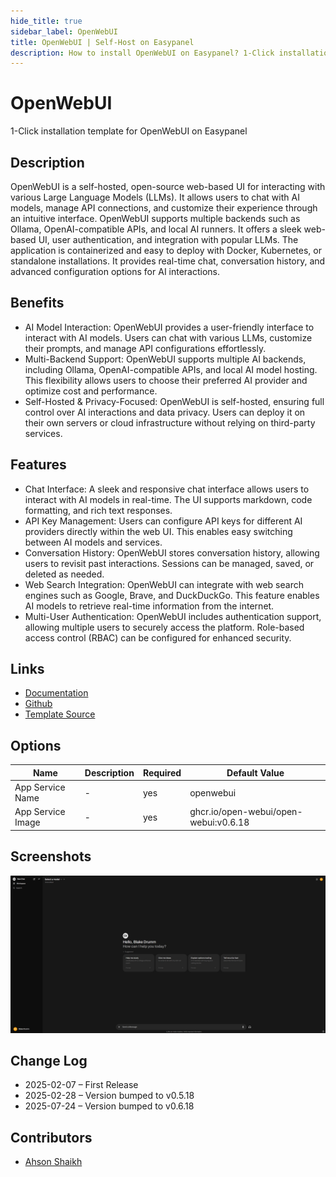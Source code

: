 ```yaml
---
hide_title: true
sidebar_label: OpenWebUI
title: OpenWebUI | Self-Host on Easypanel
description: How to install OpenWebUI on Easypanel? 1-Click installation template for OpenWebUI on Easypanel
---
```


<!-- generated -->

# OpenWebUI

1-Click installation template for OpenWebUI on Easypanel

## Description

OpenWebUI is a self-hosted, open-source web-based UI for interacting with various Large Language Models (LLMs). It allows users to chat with AI models, manage API connections, and customize their experience through an intuitive interface. OpenWebUI supports multiple backends such as Ollama, OpenAI-compatible APIs, and local AI runners. It offers a sleek web-based UI, user authentication, and integration with popular LLMs. The application is containerized and easy to deploy with Docker, Kubernetes, or standalone installations. It provides real-time chat, conversation history, and advanced configuration options for AI interactions.

## Benefits

- AI Model Interaction: OpenWebUI provides a user-friendly interface to interact with AI models. Users can chat with various LLMs, customize their prompts, and manage API configurations effortlessly.
- Multi-Backend Support: OpenWebUI supports multiple AI backends, including Ollama, OpenAI-compatible APIs, and local AI model hosting. This flexibility allows users to choose their preferred AI provider and optimize cost and performance.
- Self-Hosted & Privacy-Focused: OpenWebUI is self-hosted, ensuring full control over AI interactions and data privacy. Users can deploy it on their own servers or cloud infrastructure without relying on third-party services.

## Features

- Chat Interface: A sleek and responsive chat interface allows users to interact with AI models in real-time. The UI supports markdown, code formatting, and rich text responses.
- API Key Management: Users can configure API keys for different AI providers directly within the web UI. This enables easy switching between AI models and services.
- Conversation History: OpenWebUI stores conversation history, allowing users to revisit past interactions. Sessions can be managed, saved, or deleted as needed.
- Web Search Integration: OpenWebUI can integrate with web search engines such as Google, Brave, and DuckDuckGo. This feature enables AI models to retrieve real-time information from the internet.
- Multi-User Authentication: OpenWebUI includes authentication support, allowing multiple users to securely access the platform. Role-based access control (RBAC) can be configured for enhanced security.

## Links

- [Documentation](https://docs.openwebui.com/)
- [Github](https://github.com/open-webui/open-webui)
- [Template Source](https://github.com/easypanel-io/templates/tree/main/templates/openwebui)

## Options

Name | Description | Required | Default Value
-|-|-|-
App Service Name | - | yes | openwebui
App Service Image | - | yes | ghcr.io/open-webui/open-webui:v0.6.18

## Screenshots

![OpenWebUI Screenshot](./assets/screenshot.png)

## Change Log

- 2025-02-07 – First Release
- 2025-02-28 – Version bumped to v0.5.18
- 2025-07-24 – Version bumped to v0.6.18

## Contributors

- [Ahson Shaikh](https://github.com/Ahson-Shaikh)
